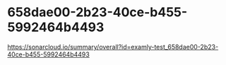 # 658dae00-2b23-40ce-b455-5992464b4493
https://sonarcloud.io/summary/overall?id=examly-test_658dae00-2b23-40ce-b455-5992464b4493
